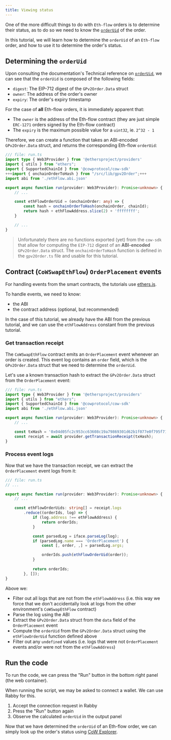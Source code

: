 ```yaml
---
title: Viewing status
---
```


One of the more difficult things to do with `Eth-flow` orders is to determine their status, as to do so we need to know the [`orderUid`](https://beta.docs.cow.fi/cow-protocol/reference/contracts/core/settlement#orderuid) of the order.

In this tutorial, we will learn how to determine the `orderUid` of an `Eth-flow` order, and how to use it to determine the order's status.

## Determining the `orderUid`

Upon consulting the documentation's Technical reference on [`orderUid`](https://beta.docs.cow.fi/cow-protocol/reference/contracts/core/settlement#orderuid), we can see that the `orderUid` is composed of the following fields:

- `digest`: The EIP-712 digest of the `GPv2Order.Data` struct
- `owner`: The address of the order's owner
- `expiry`: The order's expiry timestamp

For the case of **all** Eth-flow orders, it is immediately apparent that:

- The `owner` is the address of the Eth-flow contract (they are just simple `ERC-1271` orders signed by the Eth-flow contract)
- The `expiry` is the maximum possible value for a `uint32`, ie. `2^32 - 1`

Therefore, we can create a function that takes an ABI-encoded `GPv2Order.Data` struct, and returns the corresponding Eth-flow `orderUid`:

```typescript
/// file: run.ts
import type { Web3Provider } from '@ethersproject/providers'
import { utils } from "ethers";
import { SupportedChainId } from '@cowprotocol/cow-sdk'
+++import { onchainOrderToHash } from "/src/lib/gpv2Order";+++
import abi from './ethFlow.abi.json'

export async function run(provider: Web3Provider): Promise<unknown> {
    // ...

    const ethFlowOrderUid = (onchainOrder: any) => {
        const hash = onchainOrderToHash(onchainOrder, chainId);
        return hash + ethFlowAddress.slice(2) + 'ffffffff';
    }

    // ...
}
```

> Unfortunately there are no functions exported (yet) from the `cow-sdk` that allow for computing the `EIP-712` digest of an **ABI-encoded** `GPv2Order.Data` struct. The `onchainOrderToHash` function is defined in the `gpv2Order.ts` file and usable for this tutorial.

## Contract (`CoWSwapEthFlow`) `OrderPlacement` events

For handling events from the smart contracts, the tutorials use [ethers.js](https://docs.ethers.io/v5/).

To handle events, we need to know:

- the ABI
- the contract address (optional, but recommended)

In the case of this tutorial, we already have the ABI from the previous tutorial, and we can use the `ethFlowAddress` constant from the previous tutorial.

### Get transaction receipt

The `CoWSwapEthFlow` contract emits an `OrderPlacement` event whenever an order is created. This event log contains an `order` field, which is the `GPv2Order.Data` struct that we need to determine the `orderUid`.

Let's use a known transaction hash to extract the `GPv2Order.Data` struct from the `OrderPlacement` event:

```typescript
/// file: run.ts
import type { Web3Provider } from '@ethersproject/providers'
import { utils } from "ethers";
import { SupportedChainId } from '@cowprotocol/cow-sdk'
import abi from './ethFlow.abi.json'

export async function run(provider: Web3Provider): Promise<unknown> {
    // ...

    const txHash = '0x04d05fc2c953cc63608c19a79869301d62b1f077e0f795f716619b21f693f00c';
    const receipt = await provider.getTransactionReceipt(txHash);
}
```

### Process event logs

Now that we have the transaction receipt, we can extract the `OrderPlacement` event logs from it:

```typescript
/// file: run.ts
// ...

export async function run(provider: Web3Provider): Promise<unknown> {
    // ...

    const ethFlowOrderUids: string[] = receipt.logs
        .reduce((orderIds, log) => {
            if (log.address !== ethFlowAddress) {
                return orderIds;
            }

            const parsedLog = iface.parseLog(log);
            if (parsedLog.name === 'OrderPlacement') {
                const [, order, ,] = parsedLog.args;

                orderIds.push(ethFlowOrderUid(order));
            }
            
            return orderIds;
        }, []);
}
```

Above we:

- Filter out all logs that are not from the `ethFlowAddress` (i.e. this way we force that we don't accidentally look at logs from the other environment's `CoWSwapEthFlow` contract)
- Parse the log using the ABI
- Extract the `GPv2Order.Data` struct from the `data` field of the `OrderPlacement` event
- Compute the `orderUid` from the `GPv2Order.Data` struct using the `ethFlowOrderUid` function defined above
- Filter out any `undefined` values (i.e. logs that were not `OrderPlacement` events and/or were not from the `ethFlowAddress`)

## Run the code

To run the code, we can press the "Run" button in the bottom right panel (the web container).

When running the script, we may be asked to connect a wallet. We can use Rabby for this.

1. Accept the connection request in Rabby
2. Press the "Run" button again
3. Observe the calculated `orderUid` in the output panel

Now that we have determined the `orderUid` of an Eth-flow order, we can simply look up the order's status using [CoW Explorer](https://explorer.cow.fi).
